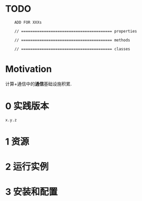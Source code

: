 # TODO


		ADD FOR XXXs

		// ======================================== properties

		// ======================================== methods

		// ======================================== classes

# Motivation

计算+通信中的**通信**基础设施积累.


# 0 实践版本

	x.y.z

# 1 资源

# 2 运行实例

# 3 安装和配置
